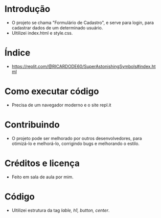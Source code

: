 # Introdução
- O projeto se chama "Formulário de Cadastro", e serve para login, para cadastrar dados de um determinado usuário.
- Ultilizei index.html e style.css.

# Índice
- https://replit.com/@RICARDODE60/SuperAstonishingSymbols#index.html

# Como executar código
- Precisa de um navegador moderno e o site repl.it

# Contribuindo
- O projeto pode ser melhorado por outros desenvolvedores, para otimizá-lo e melhorá-lo, corrigindo bugs e melhorando o estilo.

# Créditos e licença
- Feito em sala de aula por mim.

# Código
- Ultilizei estrutura da tag *lable, h1, button, center*.

